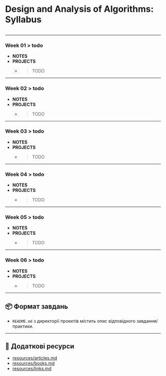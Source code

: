 # Design and Analysis of Algorithms: Syllabus

```table-of-contents
```

---

### Week 01 > todo
  - **NOTES**
  - **PROJECTS**
      - > TODO



---

### Week 02 > todo
  - **NOTES**
  - **PROJECTS**
      - > TODO



---

### Week 03 > todo
  - **NOTES**
  - **PROJECTS**
      - > TODO



---

### Week 04 > todo
  - **NOTES**
  - **PROJECTS**
      - > TODO



---

### Week 05 > todo
  - **NOTES**
  - **PROJECTS**
      - > TODO


---

### Week 06 > todo
  - **NOTES**
  - **PROJECTS**
      - > TODO


---

## 📦 Формат завдань
- `README.md` з директорії проектів містить опис відповідного завдання/практики.

---

## 🔗 Додаткові ресурси
- [resources/articles.md](resources/articles.md)
- [resources/books.md](resources/books.md)
- [resources/links.md](resources/links.md)